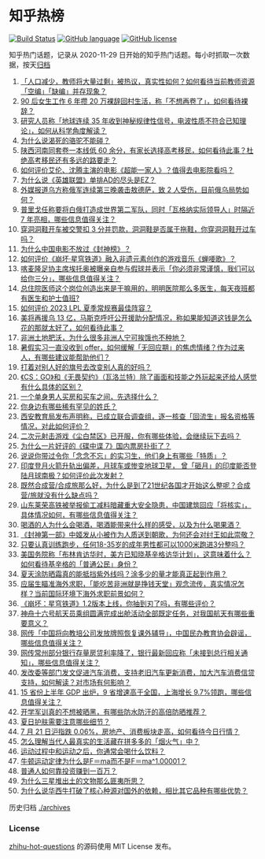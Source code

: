 # 知乎热榜
[![Build Status](https://github.com/ToWeLong/zhihu-hot-questions/workflows/CI/badge.svg)](https://github.com/ToWeLong/zhihu-hot-questions/actions)
[![GitHub language](https://img.shields.io/badge/language-golang-orange.svg)](https://golang.org/)
[![GitHub license](https://img.shields.io/github/license/ToWeLong/zhihu-hot-questions)](https://github.com/ToWeLong/zhihu-hot-questions/blob/main/LICENSE)

知乎热门话题，记录从 2020-11-29 日开始的知乎热门话题。每小时抓取一次数据，按天[归档](./archives)

<!-- BEGIN -->

1. [「人口减少，教师将大量过剩」被热议，真实性如何？如何看待当前教师资源「空编」「缺编」并存现象？](https://www.zhihu.com/question/613079520)
1. [90 后女生工作 6 年攒 20 万裸辞回村生活，称「不想再卷了」，如何看待裸辞？](https://www.zhihu.com/question/613069686)
1. [研究人员称「地球连续 35 年收到神秘规律性信号，电波性质不符合已知理论」，如何从科学角度解读？](https://www.zhihu.com/question/613206012)
1. [为什么说渴死的骆驼不能碰？](https://www.zhihu.com/question/338017353)
1. [陕西河南同套卷一本线低 60 余分，有家长选择高考移民，如何看待此事？杜绝高考移民还有多远的路要走？](https://www.zhihu.com/question/613226779)
1. [如何评价艾伦、沈腾主演的电影《超能一家人》？值得去电影院看吗？](https://www.zhihu.com/question/613111759)
1. [为什么说《英雄联盟》单排AD的尽头是EZ？](https://www.zhihu.com/question/611522975)
1. [外媒报道乌方称俄军连续第三晚袭击敖德萨，致 2 人受伤，目前俄乌局势如何？](https://www.zhihu.com/question/613130815)
1. [普里戈任称要将白俄打造成世界第二军队，同时「瓦格纳实际领导人」时隔近 7 年亮相，哪些信息值得关注？](https://www.zhihu.com/question/613229197)
1. [穿洞洞鞋开车被交警扣 3 分并罚款，洞洞鞋是否属于拖鞋，你穿洞洞鞋开过车吗？](https://www.zhihu.com/question/613238115)
1. [为什么中国电影不放过《封神榜》？](https://www.zhihu.com/question/611662713)
1. [如何评价《崩坏·星穹铁道》融入非遗元素创作的游戏音乐《蝉喓歌》？](https://www.zhihu.com/question/613132613)
1. [喀麦隆足协主席埃托奥被曝亲自参与假球并表示「你必须非常谨慎，我们可以给你三分」，哪些信息值得关注？](https://www.zhihu.com/question/613254170)
1. [总住院医师这个岗位创造出来是干嘛用的，明明医院那么多医生，每天夜班都有医生和护士值班?](https://www.zhihu.com/question/572521785)
1. [如何评价 2023 LPL 夏季常规赛最佳阵容？](https://www.zhihu.com/question/613266047)
1. [美将再援乌 13 亿，马斯克呼吁公开援助分配情况，称如果能知道这钱是怎么花的那就太好了，如何看待此事？](https://www.zhihu.com/question/613102171)
1. [非洲土地肥沃，为什么很多非洲人宁可挨饿也不种地？](https://www.zhihu.com/question/597063122)
1. [暑假实习一直没收到 offer，如何缓解「无回应期」的焦虑情绪？作为过来人，有哪些建议能帮助他们？](https://www.zhihu.com/question/611893837)
1. [打着对别人好的旗号去改变别人真的好吗？](https://www.zhihu.com/question/607553105)
1. [《CS：GO》和《无畏契约》（瓦洛兰特）除了画面和技能之外玩起来还给人感觉有什么具体的区别？](https://www.zhihu.com/question/454674801)
1. [一个单身男人买房和买车之间，先选择什么？](https://www.zhihu.com/question/612438923)
1. [你身边有哪些稀有罕见的姓氏？](https://www.zhihu.com/question/426934549)
1. [西安教育局发布声明称，已成立联合调查组，逐一核查「回流生」报名资格等情况，对此如何评价？](https://www.zhihu.com/question/613177972)
1. [二次元射击游戏《尘白禁区》已开服，你有哪些体验，会继续玩下去吗？](https://www.zhihu.com/question/613057136)
1. [为什么一片好评的《碟中谍 7》国内票房扑街了？](https://www.zhihu.com/question/612702235)
1. [说说你带过令你「念念不忘」的实习生，他们身上有哪些「特质」？](https://www.zhihu.com/question/611895587)
1. [印度登月火箭升轨出偏差，月球车或惨变地球卫星， 曾「砸月」的印度能否登陆月球南极？如何评价此次发射？](https://www.zhihu.com/question/613228016)
1. [既然合成营/合成旅那么好，为什么是到了21世纪各国才开始这么整呢？合成营/旅就没有什么缺点吗？](https://www.zhihu.com/question/608889316)
1. [山东莱荣高铁被举报偷工减料暗藏重大安全隐患，中国建筑回应「将核实」，具体情况如何，有哪些信息值得关注？](https://www.zhihu.com/question/613053550)
1. [喝酒的人为什么会喝酒，喝酒能带来什么样的感受，以及为什么喝果酒？](https://www.zhihu.com/question/612659116)
1. [《封神第一部》中姬发从小被作为人质送到朝歌，为何还会对纣王如此崇敬？](https://www.zhihu.com/question/612332269)
1. [只要认真训练跑步，任何18-35岁的成年男性都可以1000米跑进3分整吗？](https://www.zhihu.com/question/612953791)
1. [美国务院称「布林肯访华时，美方已知晓基辛格访华计划」，这意味着什么？如何看待基辛格的「普通公民」身份？](https://www.zhihu.com/question/613055619)
1. [夏天涂防晒霜真的能抵挡紫外线吗？涂多少的量才能真正起到作用？](https://www.zhihu.com/question/610232052)
1. [应届生瞄准海外求职，「能吃苦非洲就是挣钱天堂」观念流传，真实情况怎样？当前国际环境下海外求职前景如何？](https://www.zhihu.com/question/612863092)
1. [《崩坏：星穹铁道》1.2版本上线，你抽到刃了吗，有哪些评价？](https://www.zhihu.com/question/612903445)
1. [神舟十六号航天员乘组圆满完成出舱活动全部既定任务，对我国航天有哪些重要意义？](https://www.zhihu.com/question/612931663)
1. [网传「中国将向教培公司发放牌照恢复课外辅导」，中国民办教育协会辟谣，哪些信息值得关注？](https://www.zhihu.com/question/613118602)
1. [网传常州部分银行存量房贷利率降了，银行最新回应称「未接到总行相关通知」，哪些信息值得关注？](https://www.zhihu.com/question/613239593)
1. [发改委等部门发文促进汽车消费，支持老旧汽车更新消费，加大汽车消费信贷支持，如何解读？对市场有何影响？](https://www.zhihu.com/question/613239064)
1. [15 省份上半年 GDP 出炉，9 省增速高于全国，上海增长 9.7%领跑，哪些信息值得关注？](https://www.zhihu.com/question/613152955)
1. [开学军训真的不想被晒黑，有哪些防水防汗的高倍防晒推荐？](https://www.zhihu.com/question/611532688)
1. [夏日护肤需要注意哪些细节？](https://www.zhihu.com/question/610415205)
1. [7 月 21 日沪指跌 0.06%，房地产、消费板块走高，如何看待今日行情？](https://www.zhihu.com/question/613118011)
1. [怎么理解当代人最真实的生活藏在拼多多的「烟火气」中？](https://www.zhihu.com/question/612875035)
1. [运动过程中和运动之后，你通常会喝什么饮料？](https://www.zhihu.com/question/611714587)
1. [牛顿运动定律为什么是F＝ma而不是F＝ma^1.00001？](https://www.zhihu.com/question/531643777)
1. [普通人如何靠投资赚到一百万？](https://www.zhihu.com/question/613142591)
1. [为什么三星堆出土的文物那么匪夷所思？](https://www.zhihu.com/question/540226418)
1. [为什么说华西牛打破了核心种源对国外的依赖，相比其它品种有哪些优势？](https://www.zhihu.com/question/613070358)

<!-- END -->

历史归档 [./archives](./archives)


### License
[zhihu-hot-questions](https://github.com/towelong/zhihu-hot-questions) 的源码使用 MIT License 发布。